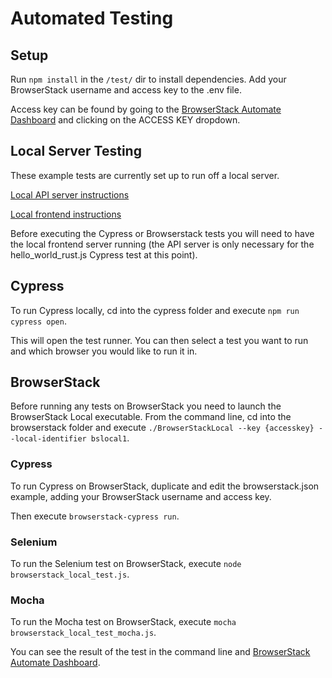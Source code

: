 # Automated Testing

## Setup

Run `npm install` in the `/test/` dir to install dependencies.
Add your BrowserStack username and access key to the .env file.

Access key can be found by going to the [BrowserStack Automate Dashboard](https://automate.browserstack.com/dashboard/v2/) and clicking on the ACCESS KEY dropdown.

## Local Server Testing

These example tests are currently set up to run off a local server.

[Local API server instructions](../hello-world/README.md)

[Local frontend instructions](../frontend)

Before executing the Cypress or Browserstack tests you will need to have the local frontend server running (the API server is only necessary for the hello_world_rust.js Cypress test at this point).

## Cypress

To run Cypress locally, cd into the cypress folder and execute `npm run cypress open`.

This will open the test runner. You can then select a test you want to run and which browser you would like to run it in.

## BrowserStack

Before running any tests on BrowserStack you need to launch the BrowserStack Local executable.
From the command line, cd into the browserstack folder and execute `./BrowserStackLocal --key {accesskey} --local-identifier bslocal1`.

### Cypress

To run Cypress on BrowserStack, duplicate and edit the browserstack.json example, adding your BrowserStack username and access key.

Then execute `browserstack-cypress run`.

### Selenium

To run the Selenium test on BrowserStack, execute `node browserstack_local_test.js`.

### Mocha

To run the Mocha test on BrowserStack, execute `mocha browserstack_local_test_mocha.js`.

You can see the result of the test in the command line and [BrowserStack Automate Dashboard](https://automate.browserstack.com/dashboard/v2/).
